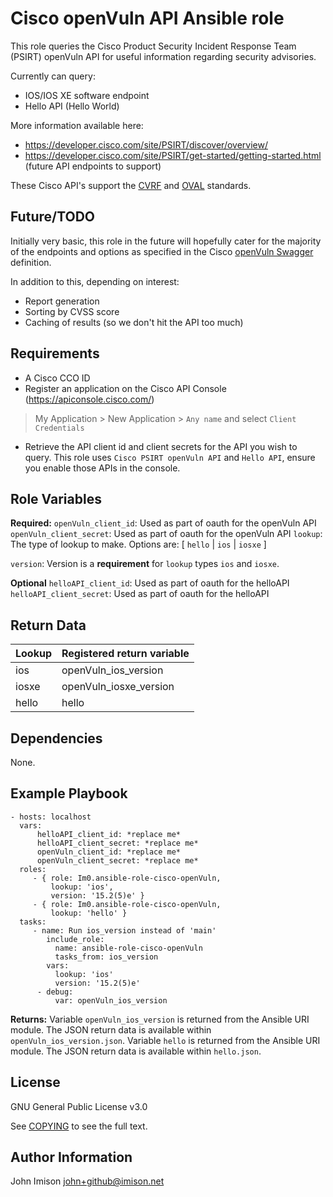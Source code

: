 Cisco openVuln API Ansible role
===============================

This role queries the Cisco Product Security Incident Response Team (PSIRT) openVuln API for useful information regarding security advisories.

Currently can query:
* IOS/IOS XE software endpoint
* Hello API (Hello World)

More information available here:
* https://developer.cisco.com/site/PSIRT/discover/overview/
* https://developer.cisco.com/site/PSIRT/get-started/getting-started.html (future API endpoints to support)

These Cisco API's support the [CVRF](https://communities.cisco.com/docs/DOC-63679) and [OVAL](https://communities.cisco.com/docs/DOC-63158) standards.


Future/TODO
-----------

Initially very basic, this role in the future will hopefully cater for the majority of the endpoints and options as specified in the Cisco [openVuln Swagger](https://github.com/CiscoPSIRT/openVulnAPI/blob/master/swagger/openVulnAPISwagger0_0_4.yaml) definition.

In addition to this, depending on interest:
* Report generation
* Sorting by CVSS score
* Caching of results (so we don't hit the API too much)


Requirements
------------

* A Cisco CCO ID
* Register an application on the Cisco API Console (https://apiconsole.cisco.com/)
> My Application > New Application > `Any name` and select `Client Credentials`
* Retrieve the API client id and client secrets for the API you wish to query.  This role uses `Cisco PSIRT openVuln API` and `Hello API`, ensure you enable those APIs in the console.

Role Variables
--------------

**Required:**
`openVuln_client_id`: Used as part of oauth for the openVuln API
`openVuln_client_secret`: Used as part of oauth for the openVuln API 
`lookup`: The type of lookup to make.  Options are:  [ `hello` | `ios` | `iosxe` ]

`version`: Version is a **requirement** for `lookup` types `ios` and `iosxe`.

**Optional**
`helloAPI_client_id`: Used as part of oauth for the helloAPI
`helloAPI_client_secret`: Used as part of oauth for the helloAPI


Return Data
-----------

| Lookup      | Registered return variable |
|-------------|----------------------------|
| ios         | openVuln_ios_version       |
| iosxe       | openVuln_iosxe_version     |
| hello       | hello                      |


Dependencies
------------

None.

Example Playbook
----------------


    - hosts: localhost
      vars:
          helloAPI_client_id: *replace me*
          helloAPI_client_secret: *replace me*
          openVuln_client_id: *replace me*
          openVuln_client_secret: *replace me*
      roles:
         - { role: Im0.ansible-role-cisco-openVuln, 
             lookup: 'ios',
             version: '15.2(5)e' }
         - { role: Im0.ansible-role-cisco-openVuln,
             lookup: 'hello' }
      tasks:
         - name: Run ios_version instead of 'main'
            include_role:
              name: ansible-role-cisco-openVuln
              tasks_from: ios_version
            vars:
              lookup: 'ios'
              version: '15.2(5)e'
          - debug:
              var: openVuln_ios_version


**Returns:**
Variable `openVuln_ios_version` is returned from the Ansible URI module.  The JSON return data is available within `openVuln_ios_version.json`.
Variable `hello` is returned from the Ansible URI module.  The JSON return data is available within `hello.json`.


License
-------

GNU General Public License v3.0

See [COPYING](https://github.com/ansible/ansible/blob/devel/COPYING) to see the full text.

Author Information
------------------

John Imison <john+github@imison.net> 
